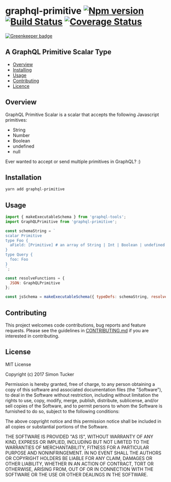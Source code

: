 # graphql-primitive [![Npm version](https://img.shields.io/npm/v/graphql-primitive.svg)](https://www.npmjs.com/package/graphql-primitive) [![Build Status](https://travis-ci.org/srtucker22/graphql-primitive.svg?branch=master)](https://travis-ci.org/srtucker22/graphql-primitive) [![Coverage Status](https://coveralls.io/repos/github/srtucker22/graphql-primitive/badge.svg?branch=master)](https://coveralls.io/github/srtucker22/graphql-primitive?branch=master)

[![Greenkeeper badge](https://badges.greenkeeper.io/srtucker22/graphql-primitive.svg)](https://greenkeeper.io/)

## A GraphQL Primitive Scalar Type

* [Overview](#overview)
* [Installing](#installing)
* [Usage](#usage)
* [Contributing](#contributing)
* [Licence](#licence)

## Overview

GraphQL Primitive Scalar is a scalar that accepts the following Javascript primitives:

* String
* Number
* Boolean
* undefined
* null

Ever wanted to accept or send multiple primitives in GraphQL? :)

## Installation

```bash
yarn add graphql-primitive
```

## Usage

```js
import { makeExecutableSchema } from 'graphql-tools';
import GraphQLPrimitive from 'graphql-primitive';

const schemaString = `
scalar Primitive
type Foo {
  aField: [Primitive] # an array of String | Int | Boolean | undefined | null
}
type Query {
  foo: Foo
}
`;

const resolveFunctions = {
  JSON: GraphQLPrimitive
};

const jsSchema = makeExecutableSchema({ typeDefs: schemaString, resolvers: resolveFunctions });
```

## Contributing

This project welcomes code contributions, bug reports and feature requests. Please see the guidelines in [CONTRIBUTING.md](CONTRIBUTING.md) if you are interested in contributing.

## License

MIT License

Copyright (c) 2017 Simon Tucker

Permission is hereby granted, free of charge, to any person obtaining a copy of this software and associated documentation files (the "Software"), to deal in the Software without restriction, including without limitation the rights to use, copy, modify, merge, publish, distribute, sublicense, and/or sell copies of the Software, and to permit persons to whom the Software is furnished to do so, subject to the following conditions:

The above copyright notice and this permission notice shall be included in all copies or substantial portions of the Software.

THE SOFTWARE IS PROVIDED "AS IS", WITHOUT WARRANTY OF ANY KIND, EXPRESS OR IMPLIED, INCLUDING BUT NOT LIMITED TO THE WARRANTIES OF MERCHANTABILITY, FITNESS FOR A PARTICULAR PURPOSE AND NONINFRINGEMENT. IN NO EVENT SHALL THE AUTHORS OR COPYRIGHT HOLDERS BE LIABLE FOR ANY CLAIM, DAMAGES OR OTHER LIABILITY, WHETHER IN AN ACTION OF CONTRACT, TORT OR OTHERWISE, ARISING FROM, OUT OF OR IN CONNECTION WITH THE SOFTWARE OR THE USE OR OTHER DEALINGS IN THE SOFTWARE.
